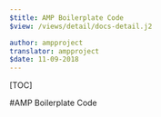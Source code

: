 ```yaml
---
$title: AMP Boilerplate Code
$view: /views/detail/docs-detail.j2

author: ampproject
translator: ampproject
$date: 11-09-2018
---
```


[TOC]

#AMP Boilerplate Code
